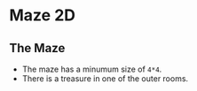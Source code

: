# Maze 2D
## The Maze
* The maze has a minumum size of `4*4`.
* There is a treasure in one of the outer rooms.
